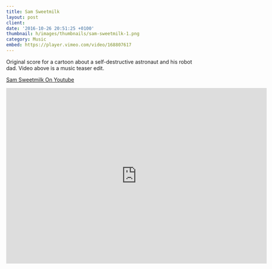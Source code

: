 ```yaml
---
title: Sam Sweetmilk
layout: post
client:
date: '2016-10-26 20:51:25 +0100'
thumbnail: h/images/thumbnails/sam-sweetmilk-1.png
category: Music
embed: https://player.vimeo.com/video/168807617
---
```


Original score for a cartoon about a self-destructive astronaut and his robot dad. Video above is a music teaser edit.

[Sam Sweetmilk On Youtube](https://www.youtube.com/user/SamSweetmilk)

<iframe style="border: 0; width: 700px; height: 472px;" src="https://bandcamp.com/EmbeddedPlayer/album=38754142/size=large/bgcol=ffffff/linkcol=0687f5/artwork=none/transparent=true/" seamless="">[Sam Sweetmilk Ep2: A New Ghostworth by Skillbard](http://skillbard.bandcamp.com/album/sam-sweetmilk-ep2-a-new-ghostworth)</iframe>

